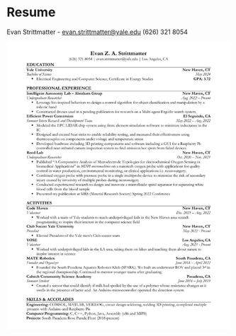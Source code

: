 # Resume

Evan Strittmatter - evan.strittmatter@yale.edu
(626) 321 8054


<img src="images/Evan_Strittmatter_Resume_01-12-2023.pdf" alt="resume" width="1000"/>

